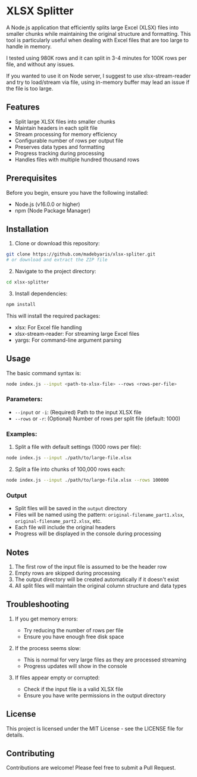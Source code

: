 # XLSX Splitter

A Node.js application that efficiently splits large Excel (XLSX) files into smaller chunks while maintaining the original structure and formatting. This tool is particularly useful when dealing with Excel files that are too large to handle in memory.

I tested using 980K rows and it can split in 3-4 minutes for 100K rows per file, and without any issues.

If you wanted to use it on Node server, I suggest to use xlsx-stream-reader and try to load/stream via file, using in-memory buffer may lead an issue if the file is too large. 

## Features

- Split large XLSX files into smaller chunks
- Maintain headers in each split file
- Stream processing for memory efficiency
- Configurable number of rows per output file
- Preserves data types and formatting
- Progress tracking during processing
- Handles files with multiple hundred thousand rows

## Prerequisites

Before you begin, ensure you have the following installed:
- Node.js (v16.0.0 or higher)
- npm (Node Package Manager)

## Installation

1. Clone or download this repository:
```bash
git clone https://github.com/madebyaris/xlsx-spliter.git
# or download and extract the ZIP file
```

2. Navigate to the project directory:
```bash
cd xlsx-splitter
```

3. Install dependencies:
```bash
npm install
```

This will install the required packages:
- xlsx: For Excel file handling
- xlsx-stream-reader: For streaming large Excel files
- yargs: For command-line argument parsing

## Usage

The basic command syntax is:

```bash
node index.js --input <path-to-xlsx-file> --rows <rows-per-file>
```

### Parameters:

- `--input` or `-i`: (Required) Path to the input XLSX file
- `--rows` or `-r`: (Optional) Number of rows per split file (default: 1000)

### Examples:

1. Split a file with default settings (1000 rows per file):
```bash
node index.js --input ./path/to/large-file.xlsx
```

2. Split a file into chunks of 100,000 rows each:
```bash
node index.js --input ./path/to/large-file.xlsx --rows 100000
```

### Output

- Split files will be saved in the `output` directory
- Files will be named using the pattern: `original-filename_part1.xlsx`, `original-filename_part2.xlsx`, etc.
- Each file will include the original headers
- Progress will be displayed in the console during processing

## Notes

1. The first row of the input file is assumed to be the header row
2. Empty rows are skipped during processing
3. The output directory will be created automatically if it doesn't exist
4. All split files will maintain the original column structure and data types

## Troubleshooting

1. If you get memory errors:
   - Try reducing the number of rows per file
   - Ensure you have enough free disk space

2. If the process seems slow:
   - This is normal for very large files as they are processed streaming
   - Progress updates will show in the console

3. If files appear empty or corrupted:
   - Check if the input file is a valid XLSX file
   - Ensure you have write permissions in the output directory

## License

This project is licensed under the MIT License - see the LICENSE file for details.

## Contributing

Contributions are welcome! Please feel free to submit a Pull Request.
